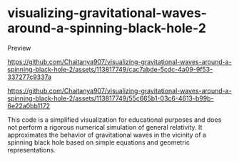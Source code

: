 # visualizing-gravitational-waves-around-a-spinning-black-hole-2

Preview 


https://github.com/Chaitanya907/visualizing-gravitational-waves-around-a-spinning-black-hole-2/assets/113817749/cac7abde-5cdc-4a09-9f53-337277c9337a


https://github.com/Chaitanya907/visualizing-gravitational-waves-around-a-spinning-black-hole-2/assets/113817749/55c665b1-03c6-4613-b99b-6e22a0bb1172

This code is a simplified visualization for educational purposes and does not perform a rigorous numerical simulation of general relativity. It approximates the behavior of gravitational waves in the vicinity of a spinning black hole based on simple equations and geometric representations.

